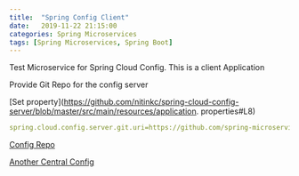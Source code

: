 ```yaml
---
title:  "Spring Config Client"
date:   2019-11-22 21:15:00
categories: Spring Microservices
tags: [Spring Microservices, Spring Boot]
---
```


Test Microservice for Spring Cloud Config. This is a client Application

Provide Git Repo for the config server

[Set property](https://github.com/nitinkc/spring-cloud-config-server/blob/master/src/main/resources/application.
properties#L8)

```yaml
spring.cloud.config.server.git.uri=https://github.com/spring-microservices-learning/config-repo.git
```

[Config Repo](https://github.com/nitinkc/config-repo)

[Another Central Config](https://github.com/nitinkc/CentralizedConfiguration)